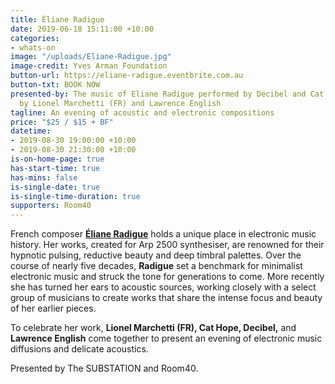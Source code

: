 ```yaml
---
title: Éliane Radigue
date: 2019-06-18 15:11:00 +10:00
categories:
- whats-on
image: "/uploads/Eliane-Radigue.jpg"
image-credit: Yves Arman Foundation
button-url: https://eliane-radigue.eventbrite.com.au
button-txt: BOOK NOW
presented-by: The music of Eliane Radigue performed by Decibel and Cat Hope. Diffusion
  by Lionel Marchetti (FR) and Lawrence English
tagline: An evening of acoustic and electronic compositions
price: "$25 / $15 + BF"
datetime:
- 2019-08-30 19:00:00 +10:00
- 2019-08-30 21:30:00 +10:00
is-on-home-page: true
has-start-time: true
has-mins: false
is-single-date: true
is-single-time-duration: true
supporters: Room40
---
```


French composer **[Éliane Radigue](http://www.lovely.com/bios/radigue.html)** holds a unique place in electronic music history. Her works, created for Arp 2500 synthesiser, are renowned for their hypnotic pulsing, reductive beauty and deep timbral palettes. Over the course of nearly five decades, **Radigue** set a benchmark for minimalist electronic music and struck the tone for generations to come. More recently she has turned her ears to acoustic sources, working closely with a select group of musicians to create works that share the intense focus and beauty of her earlier pieces. 

To celebrate her work, **Lionel Marchetti (FR), Cat Hope, Decibel,** and **Lawrence English** come together to present an evening of electronic music diffusions and delicate acoustics.

Presented by The SUBSTATION and Room40. 